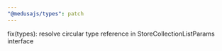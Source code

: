```yaml
---
"@medusajs/types": patch
---
```


fix(types): resolve circular type reference in StoreCollectionListParams interface
